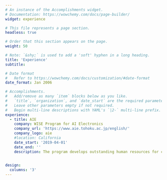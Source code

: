 ```yaml
---
# An instance of the Accomplishments widget.
# Documentation: https://wowchemy.com/docs/page-builder/
widget: experience

# This file represents a page section.
headless: true

# Order that this section appears on the page.
weight: 50

# Note: `&shy;` is used to add a 'soft' hyphen in a long heading.
title: 'Experience'
subtitle:

# Date format
#   Refer to https://wowchemy.com/docs/customization/#date-format
date_format: Jan 2006

# Accomplishments.
#   Add/remove as many `item` blocks below as you like.
#   `title`, `organization`, and `date_start` are the required parameters.
#   Leave other parameters empty if not required.
#   Begin multi-line descriptions with YAML's `|2-` multi-line prefix.
experience:
  - title: AIE
    company: WISE Program for AI Electronics
    company_url: 'https://www.aie.tohoku.ac.jp/english/'
    company_logo: aie
    #location: California
    date_start: '2019-04-01'
    date_end: ''
    description: The program develops outstanding human resources for creating a new industrial field called Artificial Intelligence Electronics (AIE). In this field, the objective would be to conduct research and development on algorithms and computer programs for AI and artificial intelligence architecture.
        

design:
  columns: '3'
---
```

